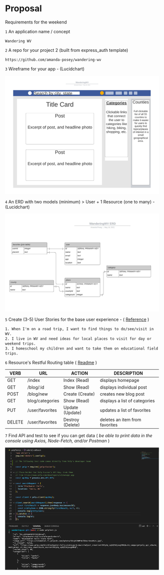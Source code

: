 # Proposal

Requirements for the weekend

`1` An application name / concept 
```text
Wandering WV
```

`2` A repo for your project 2 (built from express_auth template)
```text
https://github.com/amanda-posey/wandering-wv
```

`3` Wireframe for your app - (Lucidchart)

![wireframe](images/WanderingWV.jpeg)

`4` An ERD with two models (minimum) > User + 1 Resource (one to many) - (Lucidchart)

![ERD](images/WanderingWV_ERD.jpeg)

`5` Create (3-5) User Stories for the base user experience - ( [Reference](https://revelry.co/resources/development/user-stories-that-dont-suck/) )
```text
1. When I'm on a road trip, I want to find things to do/see/visit in WV.
2. I live in WV and need ideas for local places to visit for day or weekend trips.
3. I homeschool my children and want to take them on educational field trips.
```

`6` Resource's Restful Routing table ( [Readme](https://romebell.gitbook.io/sei-412/node-express/00readme-1/01intro-to-express/00readme#restful-routing) )

| VERB | URL | ACTION | DESCRIPTION
| ----------- | ----------- | ----------- | ----------- |
| GET | /index | Index (Read) | displays homepage
| GET | /blog/:id | Show (Read) | displays individual post
| POST | /blog/new | Create (Create) | creates new blog post
| GET | blog/categories | Show (Read) | displays a list of categories
| PUT | /user/favorites | Update (Update) | updates a list of favorites
| DELETE | /user/favorites | Destroy (Delete) | deletes an item from favorites


`7` Find API and test to see if you can get data ( *be able to print data in the console using Axios, Node-Fetch, and/or Postman* )

![API test](images/yelpTestSS.png)
